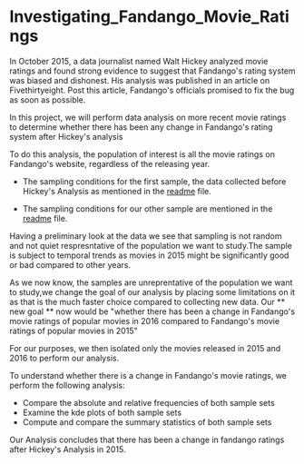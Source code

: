 # Investigating_Fandango_Movie_Ratings

In October 2015, a data journalist named Walt Hickey analyzed movie ratings and found strong evidence to suggest that Fandango's rating system was biased and dishonest. His analysis was published in an article on Fivethirtyeight. Post this article, Fandango's officials promised to fix the bug as soon as possible.

In this project, we will perform data analysis on more recent movie ratings to determine whether there has been any change in Fandango's rating system after Hickey's analysis

To do this analysis, the population of interest is all the movie ratings on Fandango's website, regardless of the releasing year.

- The sampling conditions for the first sample, the data collected before Hickey's Analysis as mentioned in the [readme](https://github.com/fivethirtyeight/data/blob/master/fandango/README.md) file.

- The sampling conditions for our other sample are mentioned in the [readme](https://github.com/mircealex/Movie_ratings_2016_17/blob/master/README.md) file.

Having a preliminary look at the data we see that sampling is not random and not quiet respresntative of the population we want to study.The sample is subject to temporal trends as movies in 2015 might be significantly good or bad compared to other years.

As we now know, the samples are unreprentative of the population we want to study,we change the goal of our analysis by placing some limitations on it as that is the much faster choice compared to collecting new data. 
Our ** new goal ** now would be "whether there has been a change in Fandango's movie ratings of popular movies in 2016 compared to Fandango's movie ratings of popular movies in 2015"

For our purposes, we then isolated only the movies released in 2015 and 2016 to perform our analysis.

To understand whether there is a change in Fandango's movie ratings, we perform the following analysis:
- Compare the absolute and relative frequencies of both sample sets
- Examine the kde plots of both sample sets
- Compute and compare the summary statistics of both sample sets

Our Analysis concludes that there has been a change in fandango ratings after Hickey's Analysis in 2015. 

